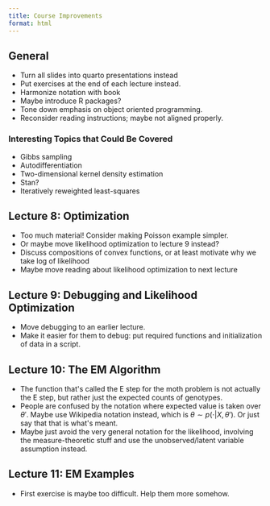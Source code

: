 ```yaml
---
title: Course Improvements
format: html
---
```


## General

- Turn all slides into quarto presentations instead
- Put exercises at the end of each lecture instead.
- Harmonize notation with book
- Maybe introduce R packages?
- Tone down emphasis on object oriented programming.
- Reconsider reading instructions; maybe not aligned properly.

### Interesting Topics that Could Be Covered

- Gibbs sampling
- Autodifferentiation
- Two-dimensional kernel density estimation
- Stan?
- Iteratively reweighted least-squares

## Lecture 8: Optimization

- Too much material! Consider making Poisson example simpler.
- Or maybe move likelihood optimization to lecture 9 instead?
- Discuss compositions of convex functions, or at least motivate why we take log
  of likelihood
- Maybe move reading about likelihood optimization to next lecture

## Lecture 9: Debugging and Likelihood Optimization

- Move debugging to an earlier lecture.
- Make it easier for them to debug: put required functions and initialization of
  data in a script.

## Lecture 10: The EM Algorithm

- The function that's called the E step for the moth problem is not actually the
  E step, but rather just the expected counts of genotypes.
- People are confused by the notation where expected value is taken over
  $\theta'$. Maybe use Wikipedia notation instead, which is
  $\theta \sim p(\cdot
| X, \theta')$. Or just say that that is what's meant.
- Maybe just avoid the very general notation for the likelihood, involving the
  measure-theoretic stuff and use the unobserved/latent variable assumption
  instead.

## Lecture 11: EM Examples

- First exercise is maybe too difficult. Help them more somehow.
